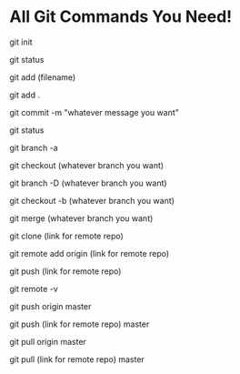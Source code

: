 # All Git Commands You Need!

git init

git status

git add (filename)

git add .

git commit -m "whatever message you want"

git status

git branch -a

git checkout (whatever branch you want)

git branch -D (whatever branch you want)

git checkout -b (whatever branch you want)

git merge (whatever branch you want)

git clone (link for remote repo)

git remote add origin (link for remote repo)

git push (link for remote repo)

git remote -v

git push origin master

git push (link for remote repo) master

git pull origin master

git pull (link for remote repo) master
